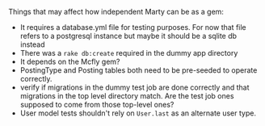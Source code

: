 Things that may affect how independent Marty can be as a gem:

* It requires a database.yml file for testing purposes.
  For now that file refers to a postgresql instance but maybe it should be
  a sqlite db instead
* There was a `rake db:create` required in the dummy app directory
* It depends on the Mcfly gem?
* PostingType and Posting tables both need to be pre-seeded to operate correctly.
* verify if migrations in the dummy test job are done correctly and that migrations
  in the top level directory match. Are the test job ones supposed to come from
  those top-level ones?
* User model tests shouldn't rely on `User.last` as an alternate user type.
